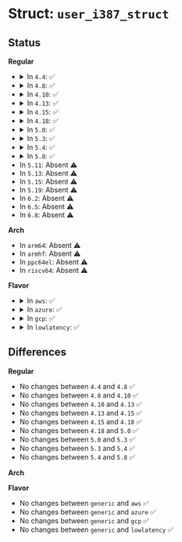 # Struct: <code>user_i387_struct</code>

## Status
<b>Regular</b>
<ul>
<li>
<details>
<summary>In <code>4.4</code>: ✅</summary>

```c
struct user_i387_struct {
    short unsigned int cwd;
    short unsigned int swd;
    short unsigned int twd;
    short unsigned int fop;
    __u64 rip;
    __u64 rdp;
    __u32 mxcsr;
    __u32 mxcsr_mask;
    __u32 st_space[32];
    __u32 xmm_space[64];
    __u32 padding[24];
};
```
</details>
</li>
<li>
<details>
<summary>In <code>4.8</code>: ✅</summary>

```c
struct user_i387_struct {
    short unsigned int cwd;
    short unsigned int swd;
    short unsigned int twd;
    short unsigned int fop;
    __u64 rip;
    __u64 rdp;
    __u32 mxcsr;
    __u32 mxcsr_mask;
    __u32 st_space[32];
    __u32 xmm_space[64];
    __u32 padding[24];
};
```
</details>
</li>
<li>
<details>
<summary>In <code>4.10</code>: ✅</summary>

```c
struct user_i387_struct {
    short unsigned int cwd;
    short unsigned int swd;
    short unsigned int twd;
    short unsigned int fop;
    __u64 rip;
    __u64 rdp;
    __u32 mxcsr;
    __u32 mxcsr_mask;
    __u32 st_space[32];
    __u32 xmm_space[64];
    __u32 padding[24];
};
```
</details>
</li>
<li>
<details>
<summary>In <code>4.13</code>: ✅</summary>

```c
struct user_i387_struct {
    short unsigned int cwd;
    short unsigned int swd;
    short unsigned int twd;
    short unsigned int fop;
    __u64 rip;
    __u64 rdp;
    __u32 mxcsr;
    __u32 mxcsr_mask;
    __u32 st_space[32];
    __u32 xmm_space[64];
    __u32 padding[24];
};
```
</details>
</li>
<li>
<details>
<summary>In <code>4.15</code>: ✅</summary>

```c
struct user_i387_struct {
    short unsigned int cwd;
    short unsigned int swd;
    short unsigned int twd;
    short unsigned int fop;
    __u64 rip;
    __u64 rdp;
    __u32 mxcsr;
    __u32 mxcsr_mask;
    __u32 st_space[32];
    __u32 xmm_space[64];
    __u32 padding[24];
};
```
</details>
</li>
<li>
<details>
<summary>In <code>4.18</code>: ✅</summary>

```c
struct user_i387_struct {
    short unsigned int cwd;
    short unsigned int swd;
    short unsigned int twd;
    short unsigned int fop;
    __u64 rip;
    __u64 rdp;
    __u32 mxcsr;
    __u32 mxcsr_mask;
    __u32 st_space[32];
    __u32 xmm_space[64];
    __u32 padding[24];
};
```
</details>
</li>
<li>
<details>
<summary>In <code>5.0</code>: ✅</summary>

```c
struct user_i387_struct {
    short unsigned int cwd;
    short unsigned int swd;
    short unsigned int twd;
    short unsigned int fop;
    __u64 rip;
    __u64 rdp;
    __u32 mxcsr;
    __u32 mxcsr_mask;
    __u32 st_space[32];
    __u32 xmm_space[64];
    __u32 padding[24];
};
```
</details>
</li>
<li>
<details>
<summary>In <code>5.3</code>: ✅</summary>

```c
struct user_i387_struct {
    short unsigned int cwd;
    short unsigned int swd;
    short unsigned int twd;
    short unsigned int fop;
    __u64 rip;
    __u64 rdp;
    __u32 mxcsr;
    __u32 mxcsr_mask;
    __u32 st_space[32];
    __u32 xmm_space[64];
    __u32 padding[24];
};
```
</details>
</li>
<li>
<details>
<summary>In <code>5.4</code>: ✅</summary>

```c
struct user_i387_struct {
    short unsigned int cwd;
    short unsigned int swd;
    short unsigned int twd;
    short unsigned int fop;
    __u64 rip;
    __u64 rdp;
    __u32 mxcsr;
    __u32 mxcsr_mask;
    __u32 st_space[32];
    __u32 xmm_space[64];
    __u32 padding[24];
};
```
</details>
</li>
<li>
<details>
<summary>In <code>5.8</code>: ✅</summary>

```c
struct user_i387_struct {
    short unsigned int cwd;
    short unsigned int swd;
    short unsigned int twd;
    short unsigned int fop;
    __u64 rip;
    __u64 rdp;
    __u32 mxcsr;
    __u32 mxcsr_mask;
    __u32 st_space[32];
    __u32 xmm_space[64];
    __u32 padding[24];
};
```
</details>
</li>
<li>
In <code>5.11</code>: Absent ⚠️
</li>
<li>
In <code>5.13</code>: Absent ⚠️
</li>
<li>
In <code>5.15</code>: Absent ⚠️
</li>
<li>
In <code>5.19</code>: Absent ⚠️
</li>
<li>
In <code>6.2</code>: Absent ⚠️
</li>
<li>
In <code>6.5</code>: Absent ⚠️
</li>
<li>
In <code>6.8</code>: Absent ⚠️
</li>
</ul>
<b>Arch</b>
<ul>
<li>
In <code>arm64</code>: Absent ⚠️
</li>
<li>
In <code>armhf</code>: Absent ⚠️
</li>
<li>
In <code>ppc64el</code>: Absent ⚠️
</li>
<li>
In <code>riscv64</code>: Absent ⚠️
</li>
</ul>
<b>Flavor</b>
<ul>
<li>
<details>
<summary>In <code>aws</code>: ✅</summary>

```c
struct user_i387_struct {
    short unsigned int cwd;
    short unsigned int swd;
    short unsigned int twd;
    short unsigned int fop;
    __u64 rip;
    __u64 rdp;
    __u32 mxcsr;
    __u32 mxcsr_mask;
    __u32 st_space[32];
    __u32 xmm_space[64];
    __u32 padding[24];
};
```
</details>
</li>
<li>
<details>
<summary>In <code>azure</code>: ✅</summary>

```c
struct user_i387_struct {
    short unsigned int cwd;
    short unsigned int swd;
    short unsigned int twd;
    short unsigned int fop;
    __u64 rip;
    __u64 rdp;
    __u32 mxcsr;
    __u32 mxcsr_mask;
    __u32 st_space[32];
    __u32 xmm_space[64];
    __u32 padding[24];
};
```
</details>
</li>
<li>
<details>
<summary>In <code>gcp</code>: ✅</summary>

```c
struct user_i387_struct {
    short unsigned int cwd;
    short unsigned int swd;
    short unsigned int twd;
    short unsigned int fop;
    __u64 rip;
    __u64 rdp;
    __u32 mxcsr;
    __u32 mxcsr_mask;
    __u32 st_space[32];
    __u32 xmm_space[64];
    __u32 padding[24];
};
```
</details>
</li>
<li>
<details>
<summary>In <code>lowlatency</code>: ✅</summary>

```c
struct user_i387_struct {
    short unsigned int cwd;
    short unsigned int swd;
    short unsigned int twd;
    short unsigned int fop;
    __u64 rip;
    __u64 rdp;
    __u32 mxcsr;
    __u32 mxcsr_mask;
    __u32 st_space[32];
    __u32 xmm_space[64];
    __u32 padding[24];
};
```
</details>
</li>
</ul>

## Differences
<b>Regular</b>
<ul>
<li>
No changes between <code>4.4</code> and <code>4.8</code> ✅
</li>
<li>
No changes between <code>4.8</code> and <code>4.10</code> ✅
</li>
<li>
No changes between <code>4.10</code> and <code>4.13</code> ✅
</li>
<li>
No changes between <code>4.13</code> and <code>4.15</code> ✅
</li>
<li>
No changes between <code>4.15</code> and <code>4.18</code> ✅
</li>
<li>
No changes between <code>4.18</code> and <code>5.0</code> ✅
</li>
<li>
No changes between <code>5.0</code> and <code>5.3</code> ✅
</li>
<li>
No changes between <code>5.3</code> and <code>5.4</code> ✅
</li>
<li>
No changes between <code>5.4</code> and <code>5.8</code> ✅
</li>
</ul>
<b>Arch</b>
<ul>
</ul>
<b>Flavor</b>
<ul>
<li>
No changes between <code>generic</code> and <code>aws</code> ✅
</li>
<li>
No changes between <code>generic</code> and <code>azure</code> ✅
</li>
<li>
No changes between <code>generic</code> and <code>gcp</code> ✅
</li>
<li>
No changes between <code>generic</code> and <code>lowlatency</code> ✅
</li>
</ul>
